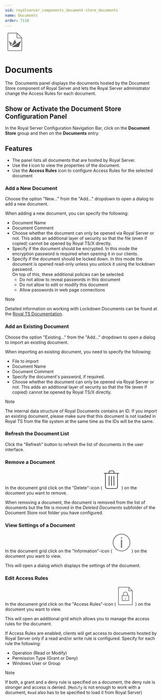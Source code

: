 ```yaml
---
uid: royalserver_components_document-store_documents
name: Documents
order: 7110
---
```


<img src="/r2023/images/RoyalServer/Svg/SVG_Document_32.svg" class="icon-left icon-lg" alt="" />

# Documents

The  Documents panel displays the documents hosted by the Document Store component of Royal Server and lets the Royal Server administrator change the Access Rules for each document.

## Show or Activate the Document Store Configuration Panel

In the Royal Server Configuration Navigation Bar, click on the **Document Store** group and then on the **Documents** entry.

## Features

- The panel lists all documents that are hosted by Royal Server.
- Use the **i** icon to view the properties of the document.
- Use the **Access Rules** icon to configure Access Rules for the selected document

### Add a New Document

Choose the option "New..." from the "Add..." dropdown to open a dialog to add a new document.

When adding a new document, you can specify the following:

- Document Name
- Document Comment
- Choose whether the document can only be opened via Royal Server or not. This adds an additional layer of security so that the file (even if copied) cannot be opened by Royal TS/X directly.
- Specify if the document should be encrypted. In this mode the encryption password is required when opening it in our clients.
- Specify if the document should be locked down. In this mode the document is opened read-only unless you unlock it using the lockdown password.<br>
  On top of this, these additional policies can be selected:
  - Do not allow to reveal passwords in this document
  - Do not allow to edit or modify this document
  - Allow passwords in web page connections

> [!NOTE]  
> Detailed information on working with Lockdown Documents can be found at the [Royal TS Documentation](https://docs.royalapps.com/r2023/royalts/tutorials/working-with-lockdown-documents.html).

### Add an Existing Document

Choose the option "Existing..." from the "Add..." dropdown to open a dialog to import an existing document.

When importing an existing document, you need to specify the following:

- File to import
- Document Name
- Document Comment
- Specify the document's password, if required.
- Choose whether the document can only be opened via Royal Server or not. This adds an additional layer of security so that the file (even if copied) cannot be opened by Royal TS/X directly.

> [!NOTE]  
> The internal data structure of Royal Documents contains an ID. If you import an existing document, please make sure that this document is not loaded in Royal TS from the file system at the same time as the IDs will be the same.

### Refresh the Document List

Click the "Refresh" button to refresh the list of documents in the user interface.

### Remove a Document

In the document grid click on the "Delete"-icon (<img src="/r2023/images/RoyalServer/Svg/SVG_ContextDelete_32.svg" class="icon-sm" alt="" />) on the document you want to remove.

When removing a document, the document is removed from the list of documents but the file is moved in the _Deleted Documents_ subfolder of the Document Store root folder you have configured.

### View Settings of a Document

In the document grid click on the "Information"-icon (<img src="/r2023/images/RoyalServer/Svg/SVG_ContextInfo_32.svg" class="icon-sm" alt="" />) on the document you want to view.

This will open a dialog which displays the settings of the document.

### Edit Access Rules

In the document grid click on the "Access Rules"-icon (<img src="/r2023/images/RoyalServer/Svg/SVG_ContextAcl_32.svg" class="icon-sm" alt="" />) on the document you want to view.

This will open an additional grid which allows you to manage the access rules for the document.

If Access Rules are enabled, clients will get access to documents hosted by Royal Server only if a read and/or write rule is configured. Specify for each rule the following:

- Operation (Read or Modify)
- Permission Type (Grant or Deny)
- Windows User or Group

> [!NOTE]
> If both, a grant and a deny rule is specified on a document, the deny rule is stronger and access is denied.
> (`Modify` is not enough to work with a document, `Read` also has to be specified to load it from Royal Server)
